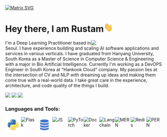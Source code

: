 [![Matrix SVG](https://raw.githubusercontent.com/rodrigograca31/rodrigograca31/master/matrix.svg)](https://www.youtube.com/watch?v=SDkAGkd4NLc)

<!-- ![Anurag's GitHub stats](https://github-readme-stats.vercel.app/api?username=RustX2802&theme=radical) -->

<h1>Hey there, I am Rustam<img src="https://raw.githubusercontent.com/ABSphreak/ABSphreak/master/gifs/Hi.gif" width="30px" height="30px"></h1>
<img align='right' src="https://github.com/RustX2802/RustX2802/blob/main/code.gif" width="230" />

I'm a Deep Learning Practitioner based in Seoul. I have experience building and scaling AI software applications and services in various verticals. I have graduated from Hanyang University, South Korea as a Master of Science in Computer Science & Engineering with a major in Bio Artificial Intelligence. Currently I'm working as a DevOPS Engineer in South Korea at "Hankook Cloud" company.
My passion lies at the intersection of CV and NLP with dreaming up ideas and making them come true with a real-world data. I take great care in the experience, architecture, and code quality of the things I build.

<a href="https://www.linkedin.com/in/rustx/"><img src="https://github.com/ashutosh1919/ashutosh1919/blob/master/logos/linkedin.png" width="40" /></a>
<a href="https://github.com/RustX2802"><img src="https://github.com/ashutosh1919/ashutosh1919/blob/master/logos/github-logo.png" width="40" /></a>
<a href="mailto:rustix260685@gmail.com"><img src="https://github.com/ashutosh1919/ashutosh1919/blob/master/logos/google-plus.png" width="40" /></a>

### Languages and Tools: 
<img align="left" alt="Python" width="50px" src="https://raw.githubusercontent.com/github/explore/80688e429a7d4ef2fca1e82350fe8e3517d3494d/topics/python/python.png" />
<img align="left" alt="Flask" width="50px" src="https://github.com/RustX2802/RustX2802/assets/72299347/1c602bb3-8a64-4de9-b5dd-a01f843f956a" />
<img align="left" alt="SQL" width="50px" src="https://raw.githubusercontent.com/github/explore/80688e429a7d4ef2fca1e82350fe8e3517d3494d/topics/sql/sql.png" />
<img align="left" alt="JS" width="50px" src="https://upload.wikimedia.org/wikipedia/commons/6/6a/JavaScript-logo.png" />
<img align="left" alt="PyTorch" width="50px" src="https://user-images.githubusercontent.com/72299347/235560205-f594c099-fcb7-4774-9175-c1e1ebc980be.png" />
<img align="left" alt="Docker" width="50px" src="https://www.docker.com/wp-content/uploads/2022/03/vertical-logo-monochromatic.png" />
<img align="left" alt="Langchain" width="50px" src="https://user-images.githubusercontent.com/72299347/235559294-788a4905-9a8d-4797-b163-3e0a2ba49a9f.png" />
<img align="left" alt="MERN" width="50px" src="https://github.com/RustX2802/RustX2802/assets/72299347/caaa61b8-db94-4b58-bdbc-0047690d3b34" />
<img align="left" alt="Redis" width="50px" src="https://cdn.icon-icons.com/icons2/2415/PNG/512/redis_original_wordmark_logo_icon_146369.png" />
<img align="left" alt="PERN" width="50px" src="https://github.com/RustX2802/RustX2802/assets/72299347/b44fc314-ebf0-46fd-8823-c8c534f90d21" />

